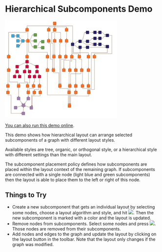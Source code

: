 <!--
 //////////////////////////////////////////////////////////////////////////////
 // @license
 // This file is part of yFiles for HTML.
 // Use is subject to license terms.
 //
 // Copyright (c) by yWorks GmbH, Vor dem Kreuzberg 28,
 // 72070 Tuebingen, Germany. All rights reserved.
 //
 //////////////////////////////////////////////////////////////////////////////
-->
# Hierarchical Subcomponents Demo

<img src="../../../doc/demo-thumbnails/hierarchical-subcomponents.webp" alt="demo-thumbnail" height="320"/>

[You can also run this demo online](https://www.yworks.com/demos/layout/subcomponents/).

This demo shows how hierarchical layout can arrange selected subcomponents of a graph with different layout styles.

Available styles are tree, organic, or orthogonal style, or a hierarchical style with different settings than the main layout.

The subcomponent placement policy defines how subcomponents are placed within the layout context of the remaining graph. If subcomponents are connected with a single node (light blue and green subcomponents) then the layout is able to place them to the left or right of this node.

## Things to Try

- Create a new subcomponent that gets an individual layout by selecting some nodes, choose a layout algorithm and style, and hit ![](../../resources/icons/plus2-16.svg). Then the new subcomponent is marked with a color and the layout is updated.
- Remove nodes from subcomponents. Select some nodes and press ![](../../resources/icons/minus2-16.svg). Those nodes are removed from their subcomponents.
- Add nodes and edges to the graph and update the layout by clicking on the layout button in the toolbar. Note that the layout only changes if the graph was modified.

